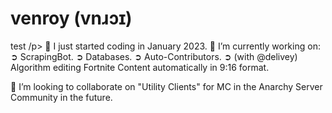<h1> venroy (vnɹɔɪ) </h1>
<p> test /p>
🌱 I just started coding in January 2023.
🔭 I’m currently working on:
➲ ScrapingBot.
➲ Databases.
➲ Auto-Contributors.
➲ (with @delivey) Algorithm editing Fortnite Content automatically in 9:16 format.

👯 I’m looking to collaborate on "Utility Clients" for MC in the Anarchy Server Community in the future.
